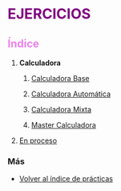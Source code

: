 # <span style="color:purple">EJERCICIOS</span>

## <span style="color:violet">Índice</span>

 1. __Calculadora__
    1. [Calculadora Base](./calculadoraBase/calculadoraBase.md)

    2. [Calculadora Automática](./calculadoraAuto/calculadoraAutomatica.md)

    3. [Calculadora Mixta](./calculadoraMix/calculadoraMixta.md)

    4. [Master Calculadora](./calculadoraMaster/calculadoraMaster.md)


    <!--4. [Master Prueba](./calculadoraPrueba/img/../calculadoraPrueba.md)-->

2. [En proceso](index.md)

### Más

  * [Volver al índice de prácticas](../index.md)